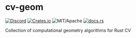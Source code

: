 # cv-geom

[![Discord][dci]][dcl] [![Crates.io][ci]][cl] ![MIT/Apache][li] [![docs.rs][di]][dl]

[ci]: https://img.shields.io/crates/v/cv-geom.svg
[cl]: https://crates.io/crates/cv-geom/

[li]: https://img.shields.io/badge/License-MIT-yellow.svg

[di]: https://docs.rs/cv-geom/badge.svg
[dl]: https://docs.rs/cv-geom/

[dci]: https://img.shields.io/discord/550706294311485440.svg?logo=discord&colorB=7289DA
[dcl]: https://discord.gg/d32jaam

Collection of computational geometry algorithms for Rust CV
